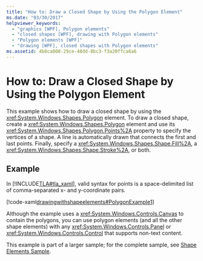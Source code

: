 ```yaml
---
title: "How to: Draw a Closed Shape by Using the Polygon Element"
ms.date: "03/30/2017"
helpviewer_keywords: 
  - "graphics [WPF], Polygon elements"
  - "closed shapes [WPF], drawing with Polygon elements"
  - "Polygon elements [WPF]"
  - "drawing [WPF], closed shapes with Polygon elements"
ms.assetid: 4b0ca008-29ce-48dd-8bc3-f3a20ffca6a6
---
```

# How to: Draw a Closed Shape by Using the Polygon Element
This example shows how to draw a closed shape by using the <xref:System.Windows.Shapes.Polygon> element. To draw a closed shape, create a <xref:System.Windows.Shapes.Polygon> element and use its <xref:System.Windows.Shapes.Polygon.Points%2A> property to specify the vertices of a shape. A line is automatically drawn that connects the first and last points. Finally, specify a <xref:System.Windows.Shapes.Shape.Fill%2A>, a <xref:System.Windows.Shapes.Shape.Stroke%2A>, or both.  
  
## Example  
 In [!INCLUDE[TLA#tla_xaml](../../../includes/tlasharptla-xaml-md.md)], valid syntax for points is a space-delimited list of comma-separated x- and y-coordinate pairs.  
  
 [!code-xaml[drawingwithshapeelements#PolygonExample1](~/samples/snippets/csharp/VS_Snippets_Wpf/DrawingWithShapeElements/CS/polygonexample.xaml#polygonexample1)]  
  
 Although the example uses a <xref:System.Windows.Controls.Canvas> to contain the polygons, you can use polygon elements (and all the other shape elements) with any <xref:System.Windows.Controls.Panel> or <xref:System.Windows.Controls.Control> that supports non-text content.  
  
 This example is part of a larger sample; for the complete sample, see [Shape Elements Sample](https://github.com/Microsoft/WPF-Samples/tree/master/Graphics/ShapeElements).
